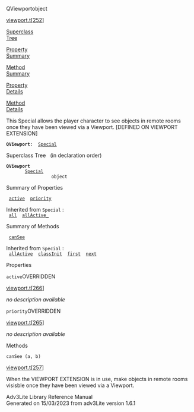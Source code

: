 <span class="title">QViewport</span><span class="type">object</span>

[viewport.t](../file/viewport.t.html)\[[252](../source/viewport.t.html#252)\]

[Superclass  
Tree](#_SuperClassTree_)

[Property  
Summary](#_PropSummary_)

[Method  
Summary](#_MethodSummary_)

[Property  
Details](#_Properties_)

[Method  
Details](#_Methods_)

<div class="fdesc">

This Special allows the player character to see objects in remote rooms
once they have been viewed via a Viewport. \[DEFINED ON VIEWPORT
EXTENSION\]

**`QViewport`**` :   `[`Special`](../object/Special.html)

</div>

<span id="_SuperClassTree_"></span>

<div class="mjhd">

<span class="hdln">Superclass Tree</span>   (in declaration order)

</div>

**`QViewport`**  
`         `[`Special`](../object/Special.html)  
`                 object`  
<span id="_PropSummary_"></span>

<div class="mjhd">

<span class="hdln">Summary of Properties</span>  

</div>

` `[`active`](#active)`  `[`priority`](#priority)`  `

Inherited from `Special` :  
` `[`all`](../object/Special.html#all)`  `[`allActive_`](../object/Special.html#allActive_)`  `

<span id="_MethodSummary_"></span>

<div class="mjhd">

<span class="hdln">Summary of Methods</span>  

</div>

` `[`canSee`](#canSee)`  `

Inherited from `Special` :  
` `[`allActive`](../object/Special.html#allActive)`  `[`classInit`](../object/Special.html#classInit)`  `[`first`](../object/Special.html#first)`  `[`next`](../object/Special.html#next)`  `

<span id="_Properties_"></span>

<div class="mjhd">

<span class="hdln">Properties</span>  

</div>

<span id="active"></span>

`active`<span class="rem">OVERRIDDEN</span>

[viewport.t](../file/viewport.t.html)\[[266](../source/viewport.t.html#266)\]

<div class="desc">

*no description available*

</div>

<span id="priority"></span>

`priority`<span class="rem">OVERRIDDEN</span>

[viewport.t](../file/viewport.t.html)\[[265](../source/viewport.t.html#265)\]

<div class="desc">

*no description available*

</div>

<span id="_Methods_"></span>

<div class="mjhd">

<span class="hdln">Methods</span>  

</div>

<span id="canSee"></span>

`canSee (a, b)`

[viewport.t](../file/viewport.t.html)\[[257](../source/viewport.t.html#257)\]

<div class="desc">

When the VIEWPORT EXTENSION is in use, make objects in remote rooms
visisble once they have been viewed via a Viewport.

</div>

<div class="ftr">

Adv3Lite Library Reference Manual  
Generated on 15/03/2023 from adv3Lite version 1.6.1

</div>

